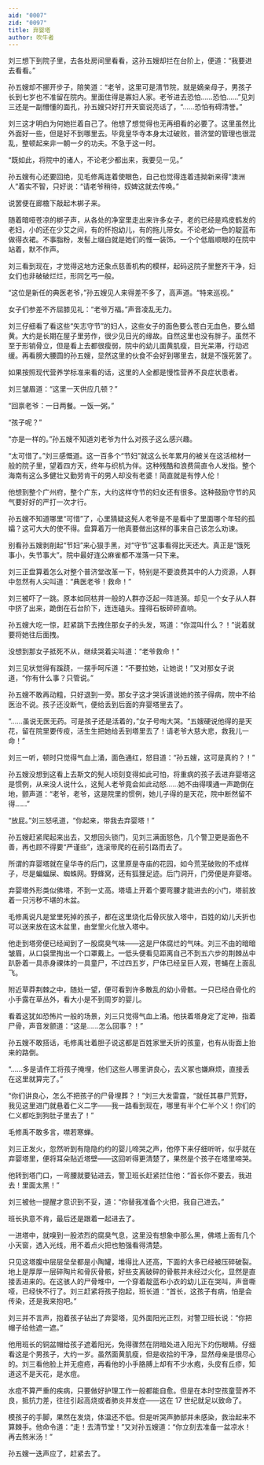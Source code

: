 ```yaml
---
aid: "0007"
zid: "0097"
title: 弃婴塔
author: 吹牛者
---
```


刘三想下到院子里，去各处房间里看看，这孙五嫂却拦在台阶上，便道：“我要进去看看。”

孙五嫂却不挪开步子，陪笑道：“老爷，这里可是清节院，就是嫡亲母子，男孩子长到七岁也不准留在院内。里面住得是寡妇人家。老爷进去恐怕……恐怕……”见刘三还是一副懵懂的面孔，孙五嫂只好打开天窗说亮话了，“……恐怕有碍清誉。”

刘三这才明白为何她拦着自己了。他想了想觉得也无再细看的必要了。这里虽然比外面好一些，但是好不到哪里去。毕竟皇华寺本身太过破败，普济堂的管理也很混乱，整顿起来非一朝一夕的功夫。不急于这一时。

“既如此，将院中的诸人，不论老少都出来，我要见一见。”

孙五嫂有心还要回绝，见毛修禹连着使眼色，自己也觉得连着违拗新来得“澳洲人”着实不智，只好说：“请老爷稍待，奴婢这就去传唤。”

说罢便在廊檐下敲起木梆子来。

随着暗哑苍凉的梆子声，从各处的净室里走出来许多女子，老的已经是鸡皮鹤发的老妇，小的还在少艾之间，有的怀抱幼儿，有的拖儿带女。不论老幼一色的靛蓝布做得衣裙。不事脂粉，发髻上缀白就是她们的惟一装饰。一个个低眉顺眼的在院中站着，默不作声。

刘三看到现在，才觉得这地方还象点慈善机构的模样，起码这院子里整齐干净，妇女们也非破破烂烂，形同乞丐一般。

“这位是新任的典医老爷，”孙五嫂见人来得差不多了，高声道。“特来巡视。”

女子们参差不齐屈膝见礼：“老爷万福。”声音凌乱无力。

刘三仔细看了看这些“矢志守节”的妇人，这些女子的面色要么苍白无血色，要么蜡黄。大约是长期在屋子里劳作，很少见日光的缘故。自然这里也没有胖子。虽然不至于形销骨立，但是看上去都很瘦弱，院中的幼儿面黄肌瘦，目光呆滞，行动迟缓。再看膀大腰圆的孙五嫂，显然这里的伙食不会好到哪里去，就是不饿死罢了。

如果按照现代营养学标准来看的话，这里的人全都是慢性营养不良症状患者。

刘三皱眉道：“这里一天供应几顿？”

“回禀老爷：一日两餐。一饭一粥。”

“孩子呢？”

“亦是一样的。”孙五嫂不知道刘老爷为什么对孩子这么感兴趣。

“太可惜了。”刘三感慨道。这一百多个“节妇”就这么长年累月的被关在这活棺材一般的院子里，望着四方天，终年与织机为伴。这种残酷和浪费简直令人发指。整个海南有这么多健壮又勤劳肯干的男人却没有老婆！简直就是有悖人伦！

他想到整个广州府，整个广东，大约这样守节的妇女还有很多。这种鼓励守节的风气要好好的严打一次才行。

孙五嫂不知道哪里“可惜”了，心里猜疑这髡人老爷是不是看中了里面哪个年轻的孤孀？这可大大的使不得。盘算着万一他真要做出这样的事来自己该怎么劝谏。

别看孙五嫂剥削起“节妇”来心狠手黑，对“守节”这事看得比天还大。真正是“饿死事小，失节事大”。院中最好连公麻雀都不准落一只下来。

刘三正盘算着怎么对整个普济堂改革一下，特别是不要浪费其中的人力资源，人群中忽然有人尖叫道：“典医老爷！救命！”

刘三被吓了一跳。原本如同枯井一般的人群亦泛起一阵涟漪。却见一个女子从人群中挤了出来，跪倒在石台阶下，连连磕头。撞得石板砰砰直响。

孙五嫂大吃一惊，赶紧跳下去拽住那女子的头发，骂道：“你混叫什么？！”说着就要将她往后面拽。

没想到那女子抵死不从，继续哭着尖叫道：“老爷救命！”

刘三见状觉得有蹊跷，一摆手呵斥道：“不要拉她，让她说！”又对那女子说道，“你有什么事？只管说。”

孙五嫂不敢再动粗，只好退到一旁。那女子这才哭诉道说她的孩子得病，院中不给医治不说。孩子还没断气，便给丢到后面的弃婴塔里去了。

“……虽说无医无药。可是孩子还是活着的，”女子号啕大哭。“五嫂硬说他得的是天花，留在院里要传疫，活生生把她给丢到塔里去了！请老爷大慈大悲，救我儿一命！”

刘三一听，顿时只觉得气血上涌，面色通红，怒目道：“孙五嫂，这可是真的？！”

孙五嫂没想到这看上去斯文的髡人顷刻变得如此可怕，将重病的孩子丢进弃婴塔这是惯例，从来没人说什么，这髡人老爷竟会如此动怒……她不由得噗通一声跪倒在地，颤声道：“老爷，老爷，这是院里的惯例，她儿子得的是天花，院中断然留不得……”

“放屁。”刘三怒吼道，“你起来，带我去弃婴塔！”

孙五嫂赶紧爬起来出去，又想回头锁门，见刘三满面怒色，几个警卫更是面色不善，再也顾不得要“严谨些”，连滚带爬的在前引路而去了。

所谓的弃婴塔就在皇华寺的后门，这里原是寺庙的花园，如今荒芜破败的不成样子，尽是蝙蝠屎、蜘蛛网。野蜂窝，还有狐狸足迹。后门洞开，门旁便是弃婴塔。

弃婴塔外形类似佛塔，不到一丈高。塔墙上开着个要弯腰才能进去的小门，塔前放着一只污秽不堪的木盆。

毛修禹说凡是堂里死掉的孩子，都在这里烧化后骨灰放入塔中，百姓的幼儿夭折也可以送来放在这木盆里，由堂里火化放入塔中。

他走到塔旁便已经闻到了一股腐臭气味——这是尸体腐烂的气味。刘三不由的暗暗皱眉，从口袋里掏出一个口罩戴上。一低头便看见距离自己不到五六步的荆棘丛中趴卧着一具赤身祼体的一具童尸，不过四五岁，尸体已经呈巨人观，苍蝇在上面乱飞。

附近草莽荆棘之中，随处一望，便可看到许多散乱的幼小骨骸。一只已经白骨化的小手露在草丛外，看大小是不到周岁的婴儿。

看着这犹如恐怖片一般的场景，刘三只觉得气血上涌。他扶着塔身定了定神，指着尸骨，声音发颤道：“这是……怎么回事？！”

孙五嫂不敢搭话，毛修禹壮着胆子说这都是百姓家里夭折的孩童，也有从街面上抬来的路倒。

“……多是请仵工将孩子掩埋，他们这些人哪里讲良心，去义冢也嫌麻烦，直接丢在这里就算完了。”

“你们讲良心，怎么不把孩子的尸骨埋葬？！”刘三大发雷霆，“就任其暴尸荒野，我见这里进门就悬着仁义二字——我一路看到现在，哪里有半个仁半个义！你们的仁义都吃到狗肚子里去了！”

毛修禹不敢多言，噤若寒蝉。

刘三正发火，忽然听到有隐隐约约的婴儿啼哭之声，他停下来仔细听听，似乎就在弃婴塔里，便将耳朵贴近塔壁——这回听得更清楚了，果然是个孩子在塔里啼哭。

他转到塔门口，一弯腰就要钻进去，警卫班长赶紧拦住他：“首长你不要去，我进去！里面太黑！”

刘三被他一提醒才意识到不妥，道：“你替我准备个火把，我自己进去。”

班长执意不肯，最后还是跟着一起进去了。

一进塔中，就嗅到一股浓烈的腐臭气息，这里没有想象中那么黑，佛塔上面有几个小天窗，透入光线，用不着点火把也勉强看得清楚。

只见这塔腹中层层垒垒都是小陶罐，堆得比人还高，下面的大多已经被压碎破裂。地上是厚厚一层碎陶片和骨灰骨骸，好些支离破碎的骨骸并未经过火化，显然是直接丢进来的。在这骇人的尸骨堆中，一个穿着靛蓝布小衣的幼儿正在哭叫，声音嘶哑，已经快不行了。刘三赶紧将孩子抱起，班长道：“首长，这孩子有病，怕是会传染，还是我来抱吧。”

刘三并不言声，抱着孩子钻出了弃婴塔，见外面阳光正烈，对警卫班长说：“你把帽子给他遮一遮。”

他用班长的铜盆帽给孩子遮着阳光，免得骤然在阴暗处进入阳光下灼伤眼睛。仔细看这是个男孩子，大约一岁。虽然面黄肌瘦，但是收拾的干净，显然母亲是很尽心的。刘三看他脸上并无痘疮，再看他的小手胳膊上却有不少水疱，头皮有丘疹，知道这不是天花，是水痘。

水痘不算严重的疾病，只要做好护理工作一般都能自愈。但是在本时空孩童营养不良，抵抗力差，往往引起高烧或者肺炎并发症——这在 17 世纪就足以致命了。

模孩子的手脚，果然在发烧，体温还不低。但是听哭声肺部并未感染，救治起来不算棘手。他命令道：“走！去清节堂！”又对孙五嫂道：“你立刻去准备一盆凉水！再去熬米汤！”

孙五嫂一迭声应了，赶紧去了。

